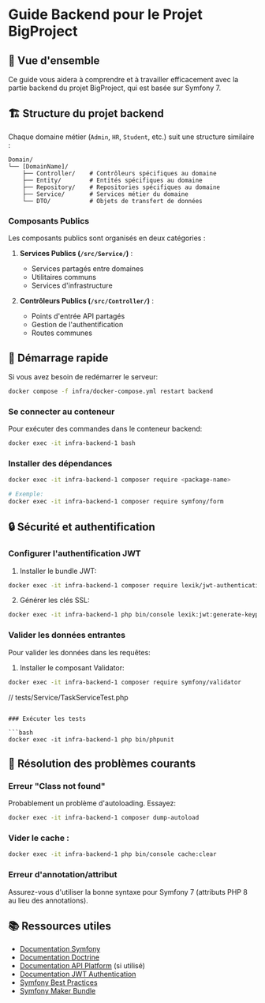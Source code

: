 # Guide Backend pour le Projet BigProject

## 📖 Vue d'ensemble

Ce guide vous aidera à comprendre et à travailler efficacement avec la partie backend du projet BigProject, qui est basée sur Symfony 7.

## 🏗️ Structure du projet backend

Chaque domaine métier (`Admin`, `HR`, `Student`, etc.) suit une structure similaire :

```
Domain/
└── [DomainName]/
    ├── Controller/    # Contrôleurs spécifiques au domaine
    ├── Entity/        # Entités spécifiques au domaine
    ├── Repository/    # Repositories spécifiques au domaine
    ├── Service/       # Services métier du domaine
    └── DTO/           # Objets de transfert de données
```

### Composants Publics

Les composants publics sont organisés en deux catégories :

1. **Services Publics (`/src/Service/`)** :
   - Services partagés entre domaines
   - Utilitaires communs
   - Services d'infrastructure

2. **Contrôleurs Publics (`/src/Controller/`)** :
   - Points d'entrée API partagés
   - Gestion de l'authentification
   - Routes communes

## 🚀 Démarrage rapide

Si vous avez besoin de redémarrer le serveur:

```bash
docker compose -f infra/docker-compose.yml restart backend
```

### Se connecter au conteneur

Pour exécuter des commandes dans le conteneur backend:

```bash
docker exec -it infra-backend-1 bash
```

### Installer des dépendances

```bash
docker exec -it infra-backend-1 composer require <package-name>

# Exemple:
docker exec -it infra-backend-1 composer require symfony/form
```


## 🔒 Sécurité et authentification

### Configurer l'authentification JWT

1. Installer le bundle JWT:

```bash
docker exec -it infra-backend-1 composer require lexik/jwt-authentication-bundle
```

2. Générer les clés SSL:

```bash
docker exec -it infra-backend-1 php bin/console lexik:jwt:generate-keypair
```


### Valider les données entrantes

Pour valider les données dans les requêtes:

1. Installer le composant Validator:

```bash
docker exec -it infra-backend-1 composer require symfony/validator
```



// tests/Service/TaskServiceTest.php

```

### Exécuter les tests

```bash
docker exec -it infra-backend-1 php bin/phpunit
```

## 🐞 Résolution des problèmes courants

### Erreur "Class not found"

Probablement un problème d'autoloading. Essayez:

```bash
docker exec -it infra-backend-1 composer dump-autoload
```

### Vider le cache :

```bash
docker exec -it infra-backend-1 php bin/console cache:clear
```

### Erreur d'annotation/attribut

Assurez-vous d'utiliser la bonne syntaxe pour Symfony 7 (attributs PHP 8 au lieu des annotations).

## 📚 Ressources utiles

- [Documentation Symfony](https://symfony.com/doc/current/index.html)
- [Documentation Doctrine](https://www.doctrine-project.org/projects/doctrine-orm/en/2.10/index.html)
- [Documentation API Platform](https://api-platform.com/docs/) (si utilisé)
- [Documentation JWT Authentication](https://github.com/lexik/LexikJWTAuthenticationBundle)
- [Symfony Best Practices](https://symfony.com/doc/current/best_practices.html)
- [Symfony Maker Bundle](https://symfony.com/bundles/SymfonyMakerBundle/current/index.html) 